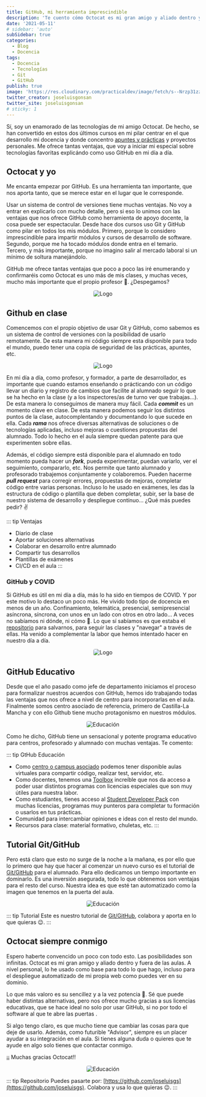 ```yaml
---
title: GitHub, mi herramienta imprescindible
description: 'Te cuento cómo Octocat es mi gran amigo y aliado dentro y fueras de las aulas'
date: '2021-05-11'
# sidebar: 'auto'
subSidebar: true
categories:
  - Blog
  - Docencia
tags:
  - Docencia
  - Tecnologías
  - Git
  - GitHub
publish: true
image: 'https://res.cloudinary.com/practicaldev/image/fetch/s--Nrzp31zz--/c_imagga_scale,f_auto,fl_progressive,h_420,q_auto,w_1000/https://dev-to-uploads.s3.amazonaws.com/i/kml9j34p9taplrnqtcez.jpg'
twitter_creator: joseluisgonsan
twitter_site: joseluisgonsan
# sticky: 1
---
```


Sí, soy un enamorado de las tecnologías de mi amigo Octocat. De hecho, se han convertido en estos dos últimos cursos en mi pilar centrar en el que desarrollo mi docencia y donde concentro [apuntes y prácticas](https://github.com/joseluisgs) y proyectos personales. Me ofrece tantas ventajas, que voy a iniciar mi especial sobre tecnologías favoritas explicándo como uso GitHub en mi día a día.

<!-- more -->

## Octocat y yo

Me encanta empezar por GitHub. Es una herramienta tan importante, que nos aporta tanto, que se merece estar en el lugar que le corresponde. 

Usar un sistema de control de versiones tiene muchas ventajas. No voy a entrar en explicarlo con mucho detalle, pero si eso lo unimos con las ventajas que nos ofrece GitHub como herramienta de apoyo docente, la cosa puede ser espectacular. Desde hace dos cursos uso Git y GitHub como pilar en todos los mis módulos. Primero, porque lo considero imprescindible para impartir módulos y cursos de desarrollo de software. Segundo, porque me ha tocado módulos donde entra en el temario. Tercero, y más importante, porque no imagino salir al mercado laboral si un mínimo de soltura manejándolo.

GitHub me ofrece tantas ventajas que poco a poco las iré enumerando y confirmaréis como Octocat es uno más de mis clases, y muchas veces, mucho más importante que el propio profesor 🤨. ¿Despegamos?

<p style="text-align:center;"><img loading="lazy" style="border-radius: 0.25rem;" src="https://i.pinimg.com/originals/ce/c6/0c/cec60c601c83652dd79980b561e65fdf.jpg" alt="Logo"></p>


## Github en clase

Comencemos con el propio objetivo de usar Git y GitHub, como sabemos es un sistema de control de versiones con la posibilidad de usarlo remotamente. De esta manera mi código siempre esta disponible para todo el mundo, puedo tener una copia de seguridad de las prácticas, apuntes, etc.

<p style="text-align:center;"><img loading="lazy" style="border-radius: 0.25rem;" src="https://freeforstudents.org/img/cards/github-banner.png" alt="Logo"></p>

En mi día a día, como profesor, y formador, a parte de desarrollador, es importante que cuando estamos enseñando o prácticando con un código llevar un diario y registro de cambios que facilite al alumnado seguir lo que se ha hecho en la clase (y a los inspectores/as de turno ver que trabajas...). De esta manera lo conseguimos de manera muy fácil. Cada **_commit_** es un momento clave en clase. De esta manera podemos seguir los distintos puntos de la clase, autocomplentando y documentando lo que sucede en ella. Cada **_rama_** nos ofrece diversas alternativas de soluciones o de tecnologías aplicadas, incluso mejoras o cuestiones propuestas del alumnado. Todo lo hecho en el aula siempre quedan patente para que experimenten sobre ellas.

Además, el código siempre está disponible para el alumnado en todo momento pueda hacer un **_fork_**, pueda experimentar, puedan variarlo, ver el seguimiento, compararlo, etc. Nos permite que tanto alumnado y profesorado trabajemos conjuntamente y colaboremos. Pueden hacerme **_pull request_** para corregir errores, propuestas de mejoras, completar código entre varias personas. Incluso lo he usado en exámenes, les das la estructura de código o plantilla que deben completar, subir, ser la base de nuestro sistema de desarrollo y despliegue contínuo... ¿Qué más puedes pedir? ✌

::: tip Ventajas

- Diario de clase
- Aportar soluciones alternativas
- Colaborar en desarrollo entre alumnado
- Compartir tus desarrollos
- Plantillas de exámenes
- CI/CD en el aula
  :::

### GitHub y COVID

Si GitHub es útil en mi día a día, más lo ha sido en tiempos de COVID. Y por este motivo lo destaco un poco más. He vivido todo tipo de docencia en menos de un año. Confinamiento, telemática, presencial, semipresencial asíncrona, síncrona, con unos en un lado con otros en otro lado... A veces no sabíamos ni dónde, ni cómo 🤯. Lo que sí sabíamos es que estaba el [repositorio](https://github.com/joseluisgs) para salvarnos, para seguir las clases y "navegar" a través de ellas. Ha venido a complementar la labor que hemos intentado hacer en nuestro día a día.

<p style="text-align:center;"><img loading="lazy" style="border-radius: 0.25rem;" src="https://www.hostgator.mx/blog/wp-content/uploads/2020/07/07-julho-github.png" alt="Logo"></p>

## GitHub Educativo

Desde que el año pasado como jefe de departamento iniciamos el proceso para formalizar nuestros acuerdos con GitHub, hemos ido trabajando todas las ventajas que nos ofrece a nivel de centro para incorporarlas en el aula. Finalmente somos centro asociado de referencia, primero de Castilla-La Mancha y con ello Github tiene mucho protagonismo en nuestros módulos.

<p style="text-align:center;"><img loading="lazy" style="border-radius: 0.25rem;" src="https://scontent-mad1-1.xx.fbcdn.net/v/t1.6435-0/p320x320/37719204_1032949566864994_5259837527317020672_n.png?_nc_cat=108&ccb=1-3&_nc_sid=e3f864&_nc_ohc=8JHthO64zLoAX-wpflD&_nc_oc=AQnxsi041y2XxmZDkm5_6RQzGwuirKUF5vOPiM4vhBBRzFCvtLPb6CfjCA9lzu1HckY&_nc_ht=scontent-mad1-1.xx&tp=30&oh=0558fc54302f86840c776f5ad035e6db&oe=60BF929A" alt="Educación"></p>

Como he dicho, GitHub tiene un sensacional y potente programa educativo para centros, profesorado y alumnado con muchas ventajas. Te comento:

::: tip GtHub Educación

- Como [centro o campus asociado](https://education.github.com/schools) podemos tener disponible aulas virtuales para compartir código, realizar test, servidor, etc.
- Como docentes, tenemos una [Toolbox](https://education.github.com/toolbox) increíble que nos da acceso a poder usar distintos programas con licencias especiales que son muy útiles para nuestra labor.
- Como estudiantes, tienes acceso al [Student Developer Pack](https://education.github.com/pack) con muchas licencias, programas muy punteros para completar tu formación o usarlos en tus prácticas.
- Comunidad para intercambiar opiniones e ideas con el resto del mundo.
- Recursos para clase: material formativo, chuletas, etc.
  :::

## Tutorial Git/GitHub

Pero está claro que esto no surge de la noche a la mañana, es por ello que lo primero que hay que hacer al comenzar un nuevo curso es el tutorial de [Git/GitHub](https://github.com/joseluisgs/git-tutorial) para el alumnado. Para ello dedicamos un tiempo importante en dominarlo. Es una inversión asegurada, todo lo que obtenemos son ventajas para el resto del curso. Nuestra idea es que esté tan automatizado como la imagen que tenemos en la puerta del aula.

<p style="text-align:center;"><img loading="lazy" style="border-radius: 0.25rem;" src="https://miro.medium.com/max/2800/0*3iJLQaoQI66YJuQk.jpg" alt="Educación"></p>

::: tip Tutorial
Este es nuestro tutorial de [Git/GitHub](https://github.com/joseluisgs/git-tutorial), colabora y aporta en lo que quieras 😉.
:::

## Octocat siempre conmigo

Espero haberte convencido un poco con todo esto. Las posibilidades son infinitas. Octocat es mi gran amigo y aliado dentro y fuera de las aulas. A nivel personal, lo he usado como base para todo lo que hago, incluso para el despliegue automatizado de mi propia web como puedes ver en su dominio.

Lo que más valoro es su sencillez y a la vez potencia 💪. Sé que puede haber distintas alternativas, pero nos ofrece mucho gracias a sus licencias educativas, que se hace ideal no solo por usar GitHub, si no por todo el software al que te abre las puertas .

Si algo tengo claro, es que mucho tiene que cambiar las cosas para que deje de usarlo. Además, como futurible "Advisor", siempre es un placer ayudar a su integración en el aula. Si tienes alguna duda o quieres que te ayude en algo solo tienes que contactar conmigo.

¡¡ Muchas gracias Octocat!!

<p style="text-align:center;">
  <img loading="lazy" style="border-radius: 0.25rem;" 
    src="https://www.wallpapertip.com/wmimgs/250-2508431_github-wallpaper.jpg" alt="Educación"
  />
</p>

::: tip Repositorio
Puedes pasarte por: [https://github.com/joseluisgs](https://github.com/joseluisgs). Colabora y usa lo que quieras 😉.
:::
